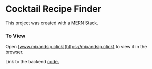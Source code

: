 # Cocktail Recipe Finder

This project was created with a MERN Stack.

### To View

Open [www.mixandsip.click](https://mixandsip.click) to view it in the browser.

Link to the backend [code.](https://github.com/CATT-CODE/cocktail_v2_backend)
